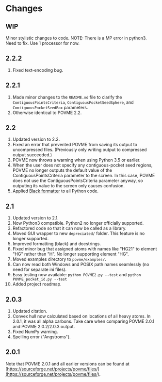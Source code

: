 Changes
=======

WIP
---

Minor stylistic changes to code.
NOTE: There is a MP error in python3. Need to fix. Use 1 processor for now.

2.2.2
-----

1.  Fixed text-encoding bug.

2.2.1
-----

1.  Made minor changes to the `README.md` file to clarify the
   `ContiguousPointsCriteria`, `ContiguousPocketSeedSphere`, and
   `ContiguousPocketSeedBox` parameters.
2.  Otherwise identical to POVME 2.2.

2.2
---

1.  Updated version to 2.2.
2.  Fixed an error that prevented POVME from saving its output to uncompressed
   files. (Previously only writing output to compressed output succeeded.)
3.  POVME now throws a warning when using Python 3.5 or earlier.
4.  When the user does not specify any contiguous-pocket seed regions, POVME no
   longer outputs the default value of the ContiguousPointsCriteria parameter
   to the screen. In this case, POVME does not use the
   ContiguousPointsCriteria parameter anyway, so outputing its value to the
   screen only causes confusion.
5.  Applied [Black formatter](https://black.readthedocs.io/en/stable/) to all
   Python code.

2.1
---

1.  Updated version to 2.1.
2.  Now Python3 compatible. Python2 no longer officially supported.
3.  Refactored code so that it can now be called as a library.
4.  Moved GUI wrapper to new `depreciated/` folder. This feature is no longer
   supported.
5.  Improved formatting (black) and docstrings.
6.  Fixed minor bug that assigned atoms with names like "HG21" to element "HG"
   rather than "H". No longer supporting element "HG".
7.  Moved examples directory to `povme/examples/`.
8.  Can now read both Windows and POSIX path names seamlessly (no need for
   separate ini files).
9.  Easy testing now available: `python POVME2.py --test` and `python
   POVME_pocket_id.py --test`
10.  Added project roadmap.

2.0.3
-----

1.  Updated citation.
2.  Convex hull now calculated based on locations of all heavy atoms. In 2.0.1,
   it was all alpha carbons. Take care when comparing POVME 2.0.1 and POVME
   2.0.2/2.0.3 output.
3.  Fixed NumPy warning.
4.  Spelling error ("Angstroms").

2.0.1
-----

Note that POVME 2.0.1 and all earlier versions can be found at
[https://sourceforge.net/projects/povme/files/](https://sourceforge.net/projects/povme/files/).
